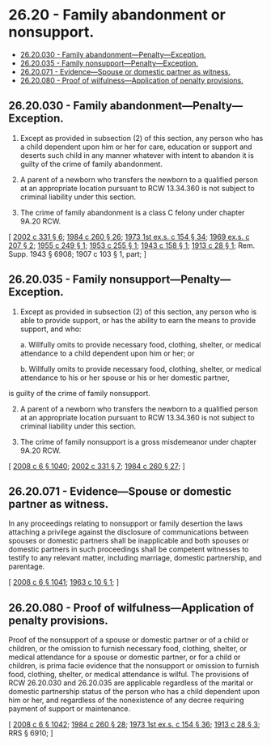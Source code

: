 # 26.20 - Family abandonment or nonsupport.
* [26.20.030 - Family abandonment—Penalty—Exception.](#2620030---family-abandonmentpenaltyexception)
* [26.20.035 - Family nonsupport—Penalty—Exception.](#2620035---family-nonsupportpenaltyexception)
* [26.20.071 - Evidence—Spouse or domestic partner as witness.](#2620071---evidencespouse-or-domestic-partner-as-witness)
* [26.20.080 - Proof of wilfulness—Application of penalty provisions.](#2620080---proof-of-wilfulnessapplication-of-penalty-provisions)
## 26.20.030 - Family abandonment—Penalty—Exception.
1. Except as provided in subsection (2) of this section, any person who has a child dependent upon him or her for care, education or support and deserts such child in any manner whatever with intent to abandon it is guilty of the crime of family abandonment.

2. A parent of a newborn who transfers the newborn to a qualified person at an appropriate location pursuant to RCW 13.34.360 is not subject to criminal liability under this section.

3. The crime of family abandonment is a class C felony under chapter 9A.20 RCW.

\[ [2002 c 331 § 6](https://lawfilesext.leg.wa.gov/biennium/2001-02/Pdf/Bills/Session%20Laws/Senate/5236-S.SL.pdf?cite=2002%20c%20331%20§%206); [1984 c 260 § 26](https://leg.wa.gov/CodeReviser/documents/sessionlaw/1984c260.pdf?cite=1984%20c%20260%20§%2026); [1973 1st ex.s. c 154 § 34](https://leg.wa.gov/CodeReviser/documents/sessionlaw/1973ex1c154.pdf?cite=1973%201st%20ex.s.%20c%20154%20§%2034); [1969 ex.s. c 207 § 2](https://leg.wa.gov/CodeReviser/documents/sessionlaw/1969ex1c207.pdf?cite=1969%20ex.s.%20c%20207%20§%202); [1955 c 249 § 1](https://leg.wa.gov/CodeReviser/documents/sessionlaw/1955c249.pdf?cite=1955%20c%20249%20§%201); [1953 c 255 § 1](https://leg.wa.gov/CodeReviser/documents/sessionlaw/1953c255.pdf?cite=1953%20c%20255%20§%201); [1943 c 158 § 1](https://leg.wa.gov/CodeReviser/documents/sessionlaw/1943c158.pdf?cite=1943%20c%20158%20§%201); [1913 c 28 § 1](https://leg.wa.gov/CodeReviser/documents/sessionlaw/1913c28.pdf?cite=1913%20c%2028%20§%201); Rem. Supp. 1943 § 6908; 1907 c 103 § 1, part; \]

## 26.20.035 - Family nonsupport—Penalty—Exception.
1. Except as provided in subsection (2) of this section, any person who is able to provide support, or has the ability to earn the means to provide support, and who:

   a. Willfully omits to provide necessary food, clothing, shelter, or medical attendance to a child dependent upon him or her; or

   b. Willfully omits to provide necessary food, clothing, shelter, or medical attendance to his or her spouse or his or her domestic partner,

is guilty of the crime of family nonsupport.

2. A parent of a newborn who transfers the newborn to a qualified person at an appropriate location pursuant to RCW 13.34.360 is not subject to criminal liability under this section.

3. The crime of family nonsupport is a gross misdemeanor under chapter 9A.20 RCW.

\[ [2008 c 6 § 1040](https://lawfilesext.leg.wa.gov/biennium/2007-08/Pdf/Bills/Session%20Laws/House/3104-S2.SL.pdf?cite=2008%20c%206%20§%201040); [2002 c 331 § 7](https://lawfilesext.leg.wa.gov/biennium/2001-02/Pdf/Bills/Session%20Laws/Senate/5236-S.SL.pdf?cite=2002%20c%20331%20§%207); [1984 c 260 § 27](https://leg.wa.gov/CodeReviser/documents/sessionlaw/1984c260.pdf?cite=1984%20c%20260%20§%2027); \]

## 26.20.071 - Evidence—Spouse or domestic partner as witness.
In any proceedings relating to nonsupport or family desertion the laws attaching a privilege against the disclosure of communications between spouses or domestic partners shall be inapplicable and both spouses or domestic partners in such proceedings shall be competent witnesses to testify to any relevant matter, including marriage, domestic partnership, and parentage.

\[ [2008 c 6 § 1041](https://lawfilesext.leg.wa.gov/biennium/2007-08/Pdf/Bills/Session%20Laws/House/3104-S2.SL.pdf?cite=2008%20c%206%20§%201041); [1963 c 10 § 1](https://leg.wa.gov/CodeReviser/documents/sessionlaw/1963c10.pdf?cite=1963%20c%2010%20§%201); \]

## 26.20.080 - Proof of wilfulness—Application of penalty provisions.
Proof of the nonsupport of a spouse or domestic partner or of a child or children, or the omission to furnish necessary food, clothing, shelter, or medical attendance for a spouse or domestic partner, or for a child or children, is prima facie evidence that the nonsupport or omission to furnish food, clothing, shelter, or medical attendance is wilful. The provisions of RCW 26.20.030 and 26.20.035 are applicable regardless of the marital or domestic partnership status of the person who has a child dependent upon him or her, and regardless of the nonexistence of any decree requiring payment of support or maintenance.

\[ [2008 c 6 § 1042](https://lawfilesext.leg.wa.gov/biennium/2007-08/Pdf/Bills/Session%20Laws/House/3104-S2.SL.pdf?cite=2008%20c%206%20§%201042); [1984 c 260 § 28](https://leg.wa.gov/CodeReviser/documents/sessionlaw/1984c260.pdf?cite=1984%20c%20260%20§%2028); [1973 1st ex.s. c 154 § 36](https://leg.wa.gov/CodeReviser/documents/sessionlaw/1973ex1c154.pdf?cite=1973%201st%20ex.s.%20c%20154%20§%2036); [1913 c 28 § 3](https://leg.wa.gov/CodeReviser/documents/sessionlaw/1913c28.pdf?cite=1913%20c%2028%20§%203); RRS § 6910; \]

